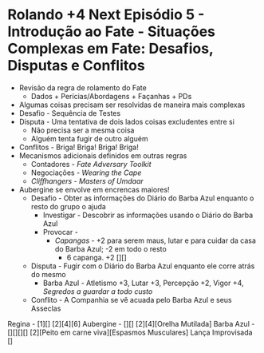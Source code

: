 # Rolando +4 Next Episódio 5 - Introdução ao Fate - Situações Complexas em Fate: Desafios, Disputas e Conflitos

+ Revisão da regra de rolamento do Fate
    + Dados + Perícias/Abordagens + Façanhas + PDs
+ Algumas coisas precisam ser resolvidas de maneira mais complexas
+ Desafio - Sequência de Testes
+ Disputa - Uma tentativa de dois lados coisas excludentes entre si
    + Não precisa ser a mesma coisa
    + Alguém tenta fugir de outro alguém
+ Conflitos - Briga! Briga! Briga! Briga!
+ Mecanismos adicionais definidos em outras regras
    + Contadores - _Fate Adversary Toolkit_
    + Negociações - _Wearing the Cape_
    + _Cliffhangers_ - _Masters of Umdaar_
+ Aubergine se envolve em encrencas maiores!
    + Desafio - Obter as informações do Diário do Barba Azul enquanto o resto do grupo o ajuda
	    + Investigar - Descobrir as informações usando o Diário do Barba Azul
	    + Provocar - 
		    + _Capangas_ - +2 para serem maus, lutar e para cuidar da casa do Barba Azul; -2 em todo o resto
			    + 6 capanga. +2 [][]
    + Disputa - Fugir com o Diário do Barba Azul enquanto ele corre atrás do mesmo
	    + Barba Azul - Atletismo +3, Lutar +3, Percepção +2, Vigor +4,  _Segredos a guardar a todo custo_
    + Conflito - A Companhia se vê acuada pelo Barba Azul e seus Asseclas

Regina - [1][] [2][4][6]
Aubergine - [][]  [2][4][Orelha Mutilada]
Barba Azul - [][][][] [2][Peito em carne viva][Espasmos Musculares]
Lança Improvisada []


